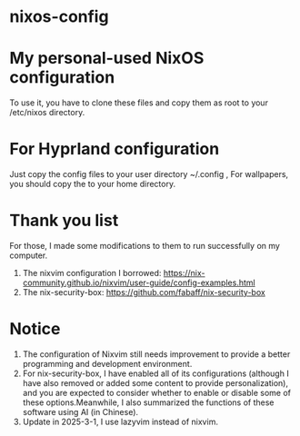 # nixos-config
# My personal-used NixOS configuration

  To use it, you have to clone these files and copy them as root to your /etc/nixos directory.
  
# For Hyprland configuration
  
  Just copy the config files to your user directory ~/.config , For wallpapers, you should copy the to your home directory.

# Thank you list

  For those, I made some modifications to them to run successfully on my computer.
  
  1. The nixvim configuration I borrowed: https://nix-community.github.io/nixvim/user-guide/config-examples.html
  2. The nix-security-box: https://github.com/fabaff/nix-security-box

# Notice

  1. The configuration of Nixvim still needs improvement to provide a better programming and development environment.
  2. For nix-security-box, I have enabled all of its configurations (although I have also removed or added some content to provide personalization), and you are expected to consider whether to enable or disable some of these options.Meanwhile, I also summarized the functions of these software using AI (in Chinese).
  3. Update in 2025-3-1, I use lazyvim instead of nixvim.
